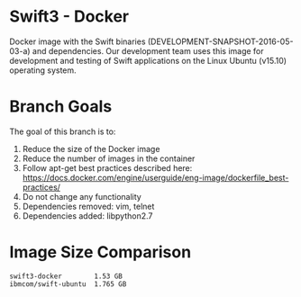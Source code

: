 # Swift3 - Docker
Docker image with the Swift binaries (DEVELOPMENT-SNAPSHOT-2016-05-03-a)
and dependencies. Our development team uses this image for development
and testing of Swift applications on the Linux Ubuntu (v15.10) operating system.

# Branch Goals
The goal of this branch is to:
1. Reduce the size of the Docker image
1. Reduce the number of images in the container
1. Follow apt-get best practices described here:
   https://docs.docker.com/engine/userguide/eng-image/dockerfile_best-practices/
1.  Do not change any functionality
1.  Dependencies removed: vim, telnet
1.  Dependencies added: libpython2.7

# Image Size Comparison
    swift3-docker        1.53 GB
    ibmcom/swift-ubuntu  1.765 GB
